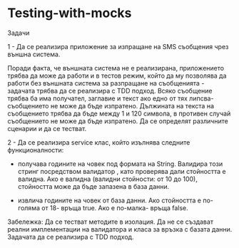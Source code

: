 # Testing-with-mocks

Задачи

1 - Да се реализира приложение за изпращане на SMS съобщения чрез външна система.

Поради факта, че външната система не е реализирана, приложението трябва да може да работи и в тестов режим, който да му позволява да работи без външната система за разпращане на съобщенията - задачата трябва да се реализира с TDD подход. Всяко съобщение трябва ба има получател, заглавие и текст ако едно от тях липсва- съобщението не може да бъде изпратено. Дължината на текста на съобщението трябва да бъде между 1 и 120 символа, в противен случай съобщението не може да бъде изпратено. Да се определят различните сценарии и да се тестват.


2 - Да се реализира service клас, който изълнява следните функционалности:

- получава годините на човек под формата на String. Валидира този стринг посредством валидатор , като проверява дали стойността е валидна. Ако е валидна (валидни стойности: от 10 до 100), стойността може да бъде запазена в база данни.

- извлича годините на човек от база данни. Ако стойността е по-голяма от 18- връща true. Ако е по-малка- връща false.

Забележка: Да се тестват методите в изолация. Да не се създават реални имплементации на валидатора и класа за връзка с базата данни. Задачата да се реализира с TDD подход.

